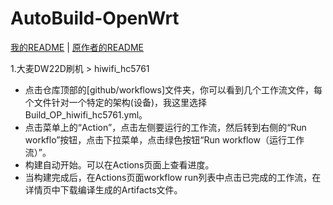 # AutoBuild-OpenWrt
[我的README](/README.md)  |  [原作者的README](/README.en.md)

1.大麦DW22D刷机 > hiwifi_hc5761
- 点击仓库顶部的[github/workflows]文件夹，你可以看到几个工作流文件，每个文件针对一个特定的架构(设备)，我这里选择 Build_OP_hiwifi_hc5761.yml。
- 点击菜单上的“Action”，点击左侧要运行的工作流，然后转到右侧的“Run workflo”按钮，点击下拉菜单，点击绿色按钮“Run workflow（运行工作流）”。
- 构建自动开始。可以在Actions页面上查看进度。
- 当构建完成后，在Actions页面workflow run列表中点击已完成的工作流，在详情页中下载编译生成的Artifacts文件。
